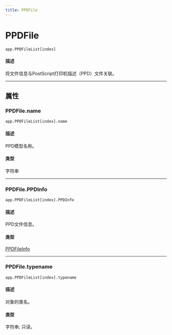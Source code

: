 ```yaml
---
title: PPDFile
---
```

# PPDFile

`app.PPDFileList[index]`

#### 描述

将文件信息与PostScript打印机描述（PPD）文件关联。

---

## 属性

### PPDFile.name

`app.PPDFileList[index].name`

#### 描述

PPD模型名称。

#### 类型

字符串

---

### PPDFile.PPDInfo

`app.PPDFileList[index].PPDInfo`

#### 描述

PPD文件信息。

#### 类型

[PPDFileInfo](.././PPDFileInfo)

---

### PPDFile.typename

`app.PPDFileList[index].typename`

#### 描述

对象的类名。

#### 类型

字符串; 只读。
